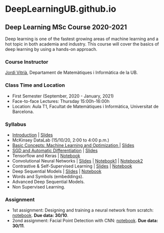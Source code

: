 # DeepLearningUB.github.io

## Deep Learning MSc Course 2020-2021

Deep learning is one of the fastest growing areas of machine learning and a hot topic in both academia and industry. This course will cover the basics of deep learning by using a hands-on approach.

### Course Instructor

[Jordi Vitrià](http://www.ub.edu/cvub/jordivitria/), Departament de Matemàtiques i Informàtica de la UB.

### Class Time and Location
+ First Semester (September, 2020 - January, 2021)
+ Face-to-face Lectures: Thursday 15:00h-16:00h
+ Location: Aula T1, Facultat de Matemàtiques i Informàtica, Universitat de Barcelona. 

### Syllabus
+ [Introduction](https://deeplearningub.github.io/deep0) | [Slides](https://github.com/DeepLearningUB/DeepLearningUB.github.io/raw/master/DeepLearningMasterIntro.pdf)
+ McKinsey DataLab (15/10/20, 2:00 to 4:00 p.m.)
+ [Basic Concepts: Machine Learning and Optimization ](https://deeplearningub.github.io/deep1) | [Slides](https://github.com/DeepLearningUB/DeepLearningUB.github.io/raw/master/DL1.pdf)
+ [SGD and Automatic Differentiation](https://deeplearningub.github.io/deep2) | [Slides](https://github.com/DeepLearningUB/DeepLearningUB.github.io/raw/master/DL2.pdf)
+ Tensorflow and Keras | [Notebook](https://colab.research.google.com/drive/1kI69bO3eLiXHtt3bkoEMk7FGMhUFO6Wu?usp=sharing)
+ Convolutional Neural Networks | [Slides](https://github.com/DeepLearningUB/DeepLearningUB.github.io/raw/master/DL3.pdf)  |  [Notebook1](https://colab.research.google.com/drive/1nBzG3YYZpNCqlSmxta1Uhc7XdbYnZQwk?usp=sharing) | [Notebook2](https://colab.research.google.com/drive/1rquH7QlIWk4SvgA3U2RLYN8i1jNJkHMO?usp=sharing)
+ Contrastive & Self-Supervised Learning | [Slides](https://github.com/DeepLearningUB/DeepLearningUB.github.io/raw/master/DL4.pdf) | [Notebook](https://colab.research.google.com/drive/16jjlXRO4yfJ94YiichMNBRtIr8BsLucr?usp=sharing)
+ Deep Sequential Models | [Slides](https://github.com/DeepLearningUB/DeepLearningUB.github.io/raw/master/DL5.pdf) | [Notebook](https://colab.research.google.com/drive/196q3LK7RiyQ9LDYD2KN6_zcko5RyOkRK?usp=sharing)
+ Words and Symbols (embeddings).
+ Advanced Deep Sequential Models.
+ Non Supervised Learning.

### Assignment
+ 1st assignment: Designing and training a neural network from scratch: [notebook](
https://colab.research.google.com/github/DeepLearningUB/DeepLearningUB.github.io/blob/master/1st_Assignment.ipynb). **Due data: 30/10**.
+ 2ond assignment: Facial Point Detection with CNN: [notebook](https://colab.research.google.com/drive/1vhKfLBKIrcVwvUvRDl7YZy8BQIZU88y2?usp=sharing). **Due data: 30/11**.

